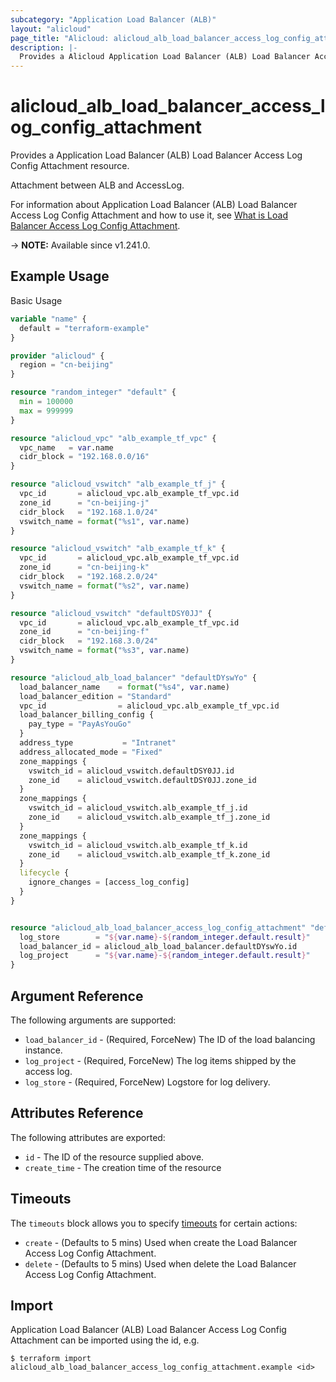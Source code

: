 ```yaml
---
subcategory: "Application Load Balancer (ALB)"
layout: "alicloud"
page_title: "Alicloud: alicloud_alb_load_balancer_access_log_config_attachment"
description: |-
  Provides a Alicloud Application Load Balancer (ALB) Load Balancer Access Log Config Attachment resource.
---
```


# alicloud_alb_load_balancer_access_log_config_attachment

Provides a Application Load Balancer (ALB) Load Balancer Access Log Config Attachment resource.

Attachment between ALB and AccessLog.

For information about Application Load Balancer (ALB) Load Balancer Access Log Config Attachment and how to use it, see [What is Load Balancer Access Log Config Attachment](https://www.alibabacloud.com/help/en/).

-> **NOTE:** Available since v1.241.0.

## Example Usage

Basic Usage

```terraform
variable "name" {
  default = "terraform-example"
}

provider "alicloud" {
  region = "cn-beijing"
}

resource "random_integer" "default" {
  min = 100000
  max = 999999
}

resource "alicloud_vpc" "alb_example_tf_vpc" {
  vpc_name   = var.name
  cidr_block = "192.168.0.0/16"
}

resource "alicloud_vswitch" "alb_example_tf_j" {
  vpc_id       = alicloud_vpc.alb_example_tf_vpc.id
  zone_id      = "cn-beijing-j"
  cidr_block   = "192.168.1.0/24"
  vswitch_name = format("%s1", var.name)
}

resource "alicloud_vswitch" "alb_example_tf_k" {
  vpc_id       = alicloud_vpc.alb_example_tf_vpc.id
  zone_id      = "cn-beijing-k"
  cidr_block   = "192.168.2.0/24"
  vswitch_name = format("%s2", var.name)
}

resource "alicloud_vswitch" "defaultDSY0JJ" {
  vpc_id       = alicloud_vpc.alb_example_tf_vpc.id
  zone_id      = "cn-beijing-f"
  cidr_block   = "192.168.3.0/24"
  vswitch_name = format("%s3", var.name)
}

resource "alicloud_alb_load_balancer" "defaultDYswYo" {
  load_balancer_name    = format("%s4", var.name)
  load_balancer_edition = "Standard"
  vpc_id                = alicloud_vpc.alb_example_tf_vpc.id
  load_balancer_billing_config {
    pay_type = "PayAsYouGo"
  }
  address_type           = "Intranet"
  address_allocated_mode = "Fixed"
  zone_mappings {
    vswitch_id = alicloud_vswitch.defaultDSY0JJ.id
    zone_id    = alicloud_vswitch.defaultDSY0JJ.zone_id
  }
  zone_mappings {
    vswitch_id = alicloud_vswitch.alb_example_tf_j.id
    zone_id    = alicloud_vswitch.alb_example_tf_j.zone_id
  }
  zone_mappings {
    vswitch_id = alicloud_vswitch.alb_example_tf_k.id
    zone_id    = alicloud_vswitch.alb_example_tf_k.zone_id
  }
  lifecycle {
    ignore_changes = [access_log_config]
  }
}


resource "alicloud_alb_load_balancer_access_log_config_attachment" "default" {
  log_store        = "${var.name}-${random_integer.default.result}"
  load_balancer_id = alicloud_alb_load_balancer.defaultDYswYo.id
  log_project      = "${var.name}-${random_integer.default.result}"
}
```

## Argument Reference

The following arguments are supported:
* `load_balancer_id` - (Required, ForceNew) The ID of the load balancing instance.
* `log_project` - (Required, ForceNew) The log items shipped by the access log.
* `log_store` - (Required, ForceNew) Logstore for log delivery.

## Attributes Reference

The following attributes are exported:
* `id` - The ID of the resource supplied above.
* `create_time` - The creation time of the resource

## Timeouts

The `timeouts` block allows you to specify [timeouts](https://www.terraform.io/docs/configuration-0-11/resources.html#timeouts) for certain actions:
* `create` - (Defaults to 5 mins) Used when create the Load Balancer Access Log Config Attachment.
* `delete` - (Defaults to 5 mins) Used when delete the Load Balancer Access Log Config Attachment.

## Import

Application Load Balancer (ALB) Load Balancer Access Log Config Attachment can be imported using the id, e.g.

```shell
$ terraform import alicloud_alb_load_balancer_access_log_config_attachment.example <id>
```